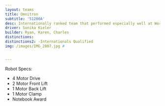 ```yaml
---
layout: teams
title: Omnitron
subtitle: '51200A'
desc: Internationally ranked team that performed especially well at Worlds
driver: Sonika Kieler
builder: Ryan, Karen, Charles
distinctions: 
distinctions2: -Internationals Qualified
img: /images/IMG_2807.jpg #


---
```

Robot Specs:
- 4 Motor Drive
- 2 Motor Front Lift
- 1 Motor Back Lift
- 1 Motor Clamp
- Notebook Award
